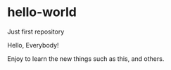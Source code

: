 # hello-world
Just first repository


Hello, Everybody!

Enjoy to learn the new things such as this, and others.
